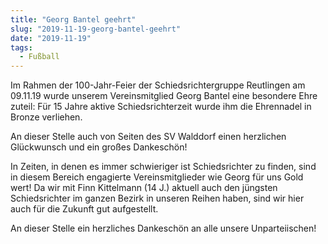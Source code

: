 ```yaml
---
title: "Georg Bantel geehrt"
slug: "2019-11-19-georg-bantel-geehrt"
date: "2019-11-19"
tags:
  - Fußball
---
```

Im Rahmen der 100-Jahr-Feier der Schiedsrichtergruppe Reutlingen am 09.11.19 wurde unserem Vereinsmitglied Georg Bantel eine besondere Ehre zuteil: Für 15 Jahre aktive Schiedsrichterzeit wurde ihm die Ehrennadel in Bronze verliehen.

An dieser Stelle auch von Seiten des SV Walddorf einen herzlichen Glückwunsch und ein großes Dankeschön!

In Zeiten, in denen es immer schwieriger ist Schiedsrichter zu finden, sind in diesem Bereich engagierte Vereinsmitglieder wie Georg für uns Gold wert! Da wir mit Finn Kittelmann (14 J.) aktuell auch den jüngsten Schiedsrichter im ganzen Bezirk in unseren Reihen haben, sind wir hier auch für die Zukunft gut aufgestellt.

An dieser Stelle ein herzliches Dankeschön an alle unsere Unparteiischen!
